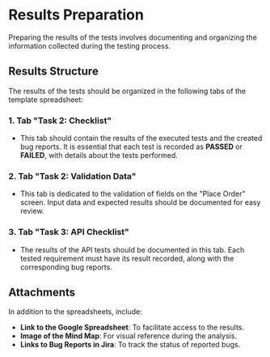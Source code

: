 # Results Preparation

Preparing the results of the tests involves documenting and organizing the information collected during the testing process.

## Results Structure
The results of the tests should be organized in the following tabs of the template spreadsheet:

### 1. Tab "Task 2: Checklist"
- This tab should contain the results of the executed tests and the created bug reports. It is essential that each test is recorded as **PASSED** or **FAILED**, with details about the tests performed.

### 2. Tab "Task 2: Validation Data"
- This tab is dedicated to the validation of fields on the "Place Order" screen. Input data and expected results should be documented for easy review.

### 3. Tab "Task 3: API Checklist"
- The results of the API tests should be documented in this tab. Each tested requirement must have its result recorded, along with the corresponding bug reports.

## Attachments
In addition to the spreadsheets, include:
- **Link to the Google Spreadsheet**: To facilitate access to the results.
- **Image of the Mind Map**: For visual reference during the analysis.
- **Links to Bug Reports in Jira**: To track the status of reported bugs.
